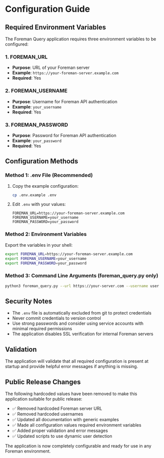 # Configuration Guide

## Required Environment Variables

The Foreman Query application requires three environment variables to be configured:

### 1. FOREMAN_URL
- **Purpose**: URL of your Foreman server
- **Example**: `https://your-foreman-server.example.com`
- **Required**: Yes

### 2. FOREMAN_USERNAME  
- **Purpose**: Username for Foreman API authentication
- **Example**: `your_username`
- **Required**: Yes

### 3. FOREMAN_PASSWORD
- **Purpose**: Password for Foreman API authentication  
- **Example**: `your_password`
- **Required**: Yes

## Configuration Methods

### Method 1: .env File (Recommended)
1. Copy the example configuration:
   ```bash
   cp .env.example .env
   ```

2. Edit `.env` with your values:
   ```
   FOREMAN_URL=https://your-foreman-server.example.com
   FOREMAN_USERNAME=your_username
   FOREMAN_PASSWORD=your_password
   ```

### Method 2: Environment Variables
Export the variables in your shell:
```bash
export FOREMAN_URL=https://your-foreman-server.example.com
export FOREMAN_USERNAME=your_username
export FOREMAN_PASSWORD=your_password
```

### Method 3: Command Line Arguments (foreman_query.py only)
```bash
python3 foreman_query.py --url https://your-server.com --username user --password pass -a
```

## Security Notes

- The `.env` file is automatically excluded from git to protect credentials
- Never commit credentials to version control
- Use strong passwords and consider using service accounts with minimal required permissions
- The application disables SSL verification for internal Foreman servers

## Validation

The application will validate that all required configuration is present at startup and provide helpful error messages if anything is missing.

## Public Release Changes

The following hardcoded values have been removed to make this application suitable for public release:

- ✅ Removed hardcoded Foreman server URL
- ✅ Removed hardcoded usernames  
- ✅ Updated all documentation with generic examples
- ✅ Made all configuration values required environment variables
- ✅ Added proper validation and error messages
- ✅ Updated scripts to use dynamic user detection

The application is now completely configurable and ready for use in any Foreman environment.